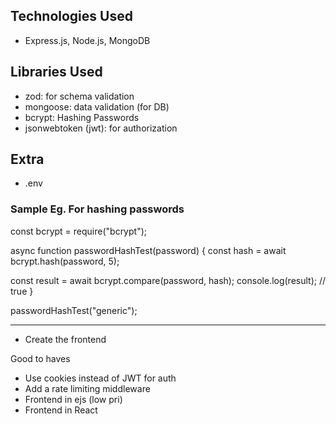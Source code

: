 ## Technologies Used
- Express.js, Node.js, MongoDB

## Libraries Used
- zod: for schema validation
- mongoose: data validation (for DB)
- bcrypt: Hashing Passwords
- jsonwebtoken (jwt): for authorization

## Extra 
- .env

### Sample Eg. For hashing passwords
const bcrypt = require("bcrypt");

async function passwordHashTest(password) {
  const hash = await bcrypt.hash(password, 5);

  const result = await bcrypt.compare(password, hash);
  console.log(result); // true
}

passwordHashTest("generic"); 

---
- Create the frontend


 Good to haves
  - Use cookies instead of JWT for auth
  - Add a rate limiting middleware
  - Frontend in ejs (low pri)
  - Frontend in React